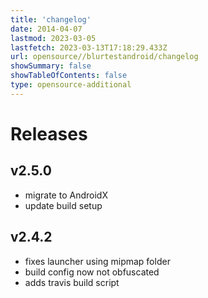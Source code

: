 ```yaml
---
title: 'changelog'
date: 2014-04-07
lastmod: 2023-03-05
lastfetch: 2023-03-13T17:18:29.433Z
url: opensource//blurtestandroid/changelog
showSummary: false
showTableOfContents: false
type: opensource-additional
---
```

# Releases

## v2.5.0

* migrate to AndroidX
* update build setup

## v2.4.2

* fixes launcher using mipmap folder
* build config now not obfuscated
* adds travis build script
